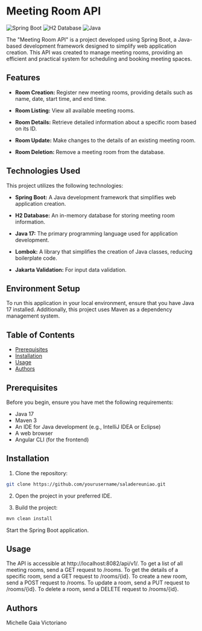 # Meeting Room API

![Spring Boot](https://img.shields.io/badge/Spring%20Boot-2.7.4-brightgreen)
![H2 Database](https://img.shields.io/badge/H2%20Database-In--Memory-orange)
![Java](https://img.shields.io/badge/Java-17-blue)

The "Meeting Room API" is a project developed using Spring Boot, a Java-based development framework designed to simplify web application creation. This API was created to manage meeting rooms, providing an efficient and practical system for scheduling and booking meeting spaces.

## Features

- **Room Creation:** Register new meeting rooms, providing details such as name, date, start time, and end time.

- **Room Listing:** View all available meeting rooms.

- **Room Details:** Retrieve detailed information about a specific room based on its ID.

- **Room Update:** Make changes to the details of an existing meeting room.

- **Room Deletion:** Remove a meeting room from the database.

## Technologies Used

This project utilizes the following technologies:

- **Spring Boot:** A Java development framework that simplifies web application creation.

- **H2 Database:** An in-memory database for storing meeting room information.

- **Java 17:** The primary programming language used for application development.

- **Lombok:** A library that simplifies the creation of Java classes, reducing boilerplate code.

- **Jakarta Validation:** For input data validation.

## Environment Setup

To run this application in your local environment, ensure that you have Java 17 installed. Additionally, this project uses Maven as a dependency management system.

## Table of Contents

- [Prerequisites](#prerequisites)
- [Installation](#installation)
- [Usage](#usage)
- [Authors](#authors)

## Prerequisites

Before you begin, ensure you have met the following requirements:

- Java 17
- Maven 3
- An IDE for Java development (e.g., IntelliJ IDEA or Eclipse)
- A web browser
- Angular CLI (for the frontend)

## Installation

1. Clone the repository:

```bash
git clone https://github.com/yourusername/saladereuniao.git
```
2. Open the project in your preferred IDE.

3. Build the project:
```bash
mvn clean install
``` 

Start the Spring Boot application.

## Usage

The API is accessible at http://localhost:8082/api/v1/.
To get a list of all meeting rooms, send a GET request to /rooms.
To get the details of a specific room, send a GET request to /rooms/{id}.
To create a new room, send a POST request to /rooms.
To update a room, send a PUT request to /rooms/{id}.
To delete a room, send a DELETE request to /rooms/{id}.

## Authors
Michelle Gaia Victoriano
